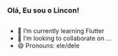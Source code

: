 ### Olá, Eu sou o Lincon! 

##

- 🌱 I’m currently learning Flutter
- 👯 I’m looking to collaborate on ...
- 😄 Pronouns: ele/dele


